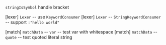 `stringIsSymbol` handle bracket

[lexer] `Lexer` -- use `KeywordConsumer`
[lexer] `Lexer` -- `StringKeywordConsumer` -- support `:"hello world"`

[match] `matchData` -- `var` -- test var with whitespace
[match] `matchData` -- `quote` -- test quoted literal string
